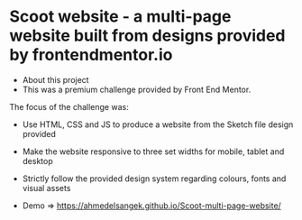 
# Scoot website - a multi-page website built from designs provided by frontendmentor.io

* About this project
* This was a premium challenge provided by Front End Mentor.

The focus of the challenge was:

* Use HTML, CSS and JS to produce a website from the Sketch file design provided
* Make the website responsive to three set widths for mobile, tablet and desktop
* Strictly follow the provided design system regarding colours, fonts and visual assets

* Demo => https://ahmedelsangek.github.io/Scoot-multi-page-website/
